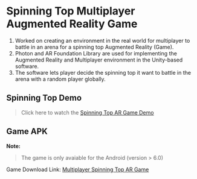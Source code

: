 # Spinning Top Multiplayer Augmented Reality Game

1) Worked on creating an environment in the real world for multiplayer to battle in an arena for a spinning top
Augmented Reality (Game).
2) Photon and AR Foundation Library are used for implementing the Augmented Reality and Multiplayer
environment in the Unity-based software.
3) The software lets player decide the spinning top it want to battle in the arena with a random player globally.

## Spinning Top Demo

> Click here to watch the [Spinning Top AR Game Demo](https://youtu.be/QUSKZ8pTKIQ)

## Game APK

**Note:**
> The game is only avaiable for the Android (version > 6.0)

Game Download Link: [Multiplayer Spinning Top AR Game](https://drive.google.com/file/d/1qsVJSrRi0IUgu-LhWbB53q7CgQ6zvBNJ/view?usp=sharing)

